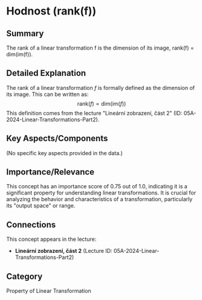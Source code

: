 # Hodnost (rank(f))

## Summary
The rank of a linear transformation f is the dimension of its image, rank(f) = dim(im(f)).

## Detailed Explanation
The rank of a linear transformation $f$ is formally defined as the dimension of its image. This can be written as:
$$ \text{rank}(f) = \text{dim}(\text{im}(f)) $$
This definition comes from the lecture "Lineární zobrazení, část 2" (ID: 05A-2024-Linear-Transformations-Part2).

## Key Aspects/Components
(No specific key aspects provided in the data.)

## Importance/Relevance
This concept has an importance score of 0.75 out of 1.0, indicating it is a significant property for understanding linear transformations. It is crucial for analyzing the behavior and characteristics of a transformation, particularly its "output space" or range.

## Connections
This concept appears in the lecture:
*   **Lineární zobrazení, část 2** (Lecture ID: 05A-2024-Linear-Transformations-Part2)

## Category
Property of Linear Transformation